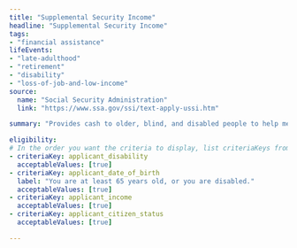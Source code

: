 ```yaml
---
title: "Supplemental Security Income"
headline: "Supplemental Security Income"
tags: 
- "financial assistance"
lifeEvents: 
- "late-adulthood"
- "retirement"
- "disability"
- "loss-of-job-and-low-income"
source:
  name: "Social Security Administration"
  link: "https://www.ssa.gov/ssi/text-apply-ussi.htm"

summary: "Provides cash to older, blind, and disabled people to help meet basic needs for food, clothing, and shelter."

eligibility:
# In the order you want the criteria to display, list criteriaKeys from the csv here, each followed by a comma-separated list of which values indicate eligibility for that criteria. Wrap individual values in quotes if they have inner commas.
- criteriaKey: applicant_disability
  acceptableValues: [true]
- criteriaKey: applicant_date_of_birth
  label: "You are at least 65 years old, or you are disabled."
  acceptableValues: [true]
- criteriaKey: applicant_income
  acceptableValues: [true]
- criteriaKey: applicant_citizen_status
  acceptableValues: [true]

---
```

